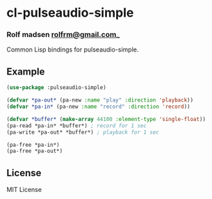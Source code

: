 # cl-pulseaudio-simple
### Rolf madsen <rolfrm@gmail.com>_

Common Lisp bindings for pulseaudio-simple.

## Example

```lisp
(use-package :pulseaudio-simple)

(defvar *pa-out* (pa-new :name "play" :direction 'playback))
(defvar *pa-in* (pa-new :name "record" :direction 'record))

(defvar *buffer* (make-array 44100 :element-type 'single-float))
(pa-read *pa-in* *buffer*) ; record for 1 sec
(pa-write *pa-out* *buffer*) ; playback for 1 sec

(pa-free *pa-in*)
(pa-free *pa-out*)

```
## License

MIT License

